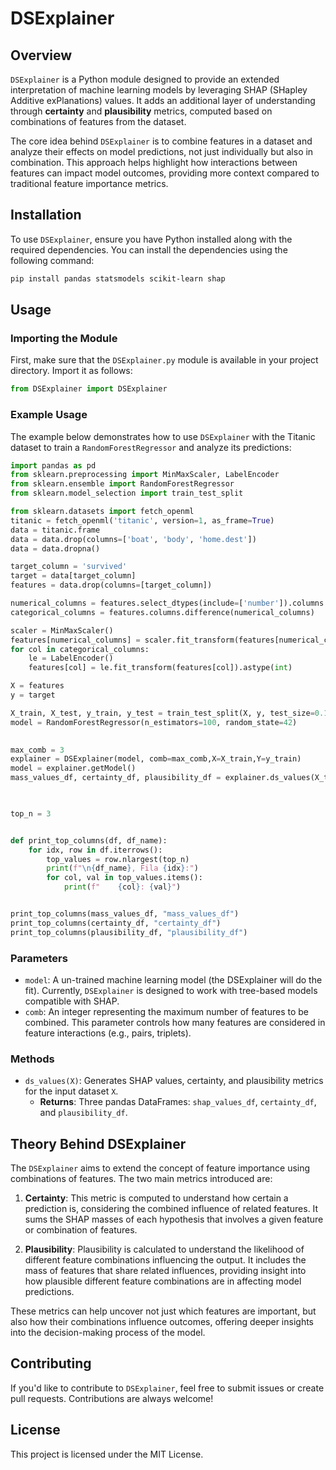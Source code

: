 # DSExplainer

## Overview

`DSExplainer` is a Python module designed to provide an extended interpretation of machine learning models by leveraging SHAP (SHapley Additive exPlanations) values. It adds an additional layer of understanding through **certainty** and **plausibility** metrics, computed based on combinations of features from the dataset.

The core idea behind `DSExplainer` is to combine features in a dataset and analyze their effects on model predictions, not just individually but also in combination. This approach helps highlight how interactions between features can impact model outcomes, providing more context compared to traditional feature importance metrics.

## Installation

To use `DSExplainer`, ensure you have Python installed along with the required dependencies. You can install the dependencies using the following command:

```bash
pip install pandas statsmodels scikit-learn shap
```

## Usage

### Importing the Module

First, make sure that the `DSExplainer.py` module is available in your project directory. Import it as follows:

```python
from DSExplainer import DSExplainer
```

### Example Usage

The example below demonstrates how to use `DSExplainer` with the Titanic dataset to train a `RandomForestRegressor` and analyze its predictions:

```python
import pandas as pd
from sklearn.preprocessing import MinMaxScaler, LabelEncoder
from sklearn.ensemble import RandomForestRegressor
from sklearn.model_selection import train_test_split

from sklearn.datasets import fetch_openml
titanic = fetch_openml('titanic', version=1, as_frame=True)
data = titanic.frame
data = data.drop(columns=['boat', 'body', 'home.dest'])
data = data.dropna()  

target_column = 'survived'
target = data[target_column]
features = data.drop(columns=[target_column])

numerical_columns = features.select_dtypes(include=['number']).columns
categorical_columns = features.columns.difference(numerical_columns)

scaler = MinMaxScaler()
features[numerical_columns] = scaler.fit_transform(features[numerical_columns])
for col in categorical_columns:
    le = LabelEncoder()
    features[col] = le.fit_transform(features[col]).astype(int)

X = features
y = target

X_train, X_test, y_train, y_test = train_test_split(X, y, test_size=0.1, random_state=42)
model = RandomForestRegressor(n_estimators=100, random_state=42)
    

max_comb = 3
explainer = DSExplainer(model, comb=max_comb,X=X_train,Y=y_train)
model = explainer.getModel()
mass_values_df, certainty_df, plausibility_df = explainer.ds_values(X_test[:2])
 


top_n = 3  


def print_top_columns(df, df_name):
    for idx, row in df.iterrows():
        top_values = row.nlargest(top_n)
        print(f"\n{df_name}, Fila {idx}:")
        for col, val in top_values.items():
            print(f"    {col}: {val}")


print_top_columns(mass_values_df, "mass_values_df")
print_top_columns(certainty_df, "certainty_df")
print_top_columns(plausibility_df, "plausibility_df")
```

### Parameters

- `model`: A un-trained machine learning model (the DSExplainer will do the fit). Currently, `DSExplainer` is designed to work with tree-based models compatible with SHAP.
- `comb`: An integer representing the maximum number of features to be combined. This parameter controls how many features are considered in feature interactions (e.g., pairs, triplets).

### Methods

- `ds_values(X)`: Generates SHAP values, certainty, and plausibility metrics for the input dataset `X`.
  - **Returns**: Three pandas DataFrames: `shap_values_df`, `certainty_df`, and `plausibility_df`.

## Theory Behind DSExplainer

The `DSExplainer` aims to extend the concept of feature importance using combinations of features. The two main metrics introduced are:

1. **Certainty**: This metric is computed to understand how certain a prediction is, considering the combined influence of related features. It sums the SHAP masses of each hypothesis that involves a given feature or combination of features.

2. **Plausibility**: Plausibility is calculated to understand the likelihood of different feature combinations influencing the output. It includes the mass of features that share related influences, providing insight into how plausible different feature combinations are in affecting model predictions.

These metrics can help uncover not just which features are important, but also how their combinations influence outcomes, offering deeper insights into the decision-making process of the model.

## Contributing

If you'd like to contribute to `DSExplainer`, feel free to submit issues or create pull requests. Contributions are always welcome!

## License

This project is licensed under the MIT License.

